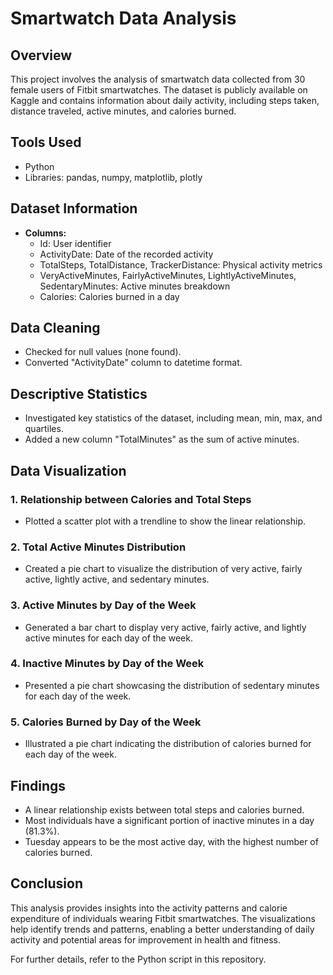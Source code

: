 # Smartwatch Data Analysis

## Overview
This project involves the analysis of smartwatch data collected from 30 female users of Fitbit smartwatches. The dataset is publicly available on Kaggle and contains information about daily activity, including steps taken, distance traveled, active minutes, and calories burned.

## Tools Used
- Python
- Libraries: pandas, numpy, matplotlib, plotly

## Dataset Information
- **Columns:**
  - Id: User identifier
  - ActivityDate: Date of the recorded activity
  - TotalSteps, TotalDistance, TrackerDistance: Physical activity metrics
  - VeryActiveMinutes, FairlyActiveMinutes, LightlyActiveMinutes, SedentaryMinutes: Active minutes breakdown
  - Calories: Calories burned in a day

## Data Cleaning
- Checked for null values (none found).
- Converted "ActivityDate" column to datetime format.

## Descriptive Statistics
- Investigated key statistics of the dataset, including mean, min, max, and quartiles.
- Added a new column "TotalMinutes" as the sum of active minutes.

## Data Visualization

### 1. Relationship between Calories and Total Steps
- Plotted a scatter plot with a trendline to show the linear relationship.

### 2. Total Active Minutes Distribution
- Created a pie chart to visualize the distribution of very active, fairly active, lightly active, and sedentary minutes.

### 3. Active Minutes by Day of the Week
- Generated a bar chart to display very active, fairly active, and lightly active minutes for each day of the week.

### 4. Inactive Minutes by Day of the Week
- Presented a pie chart showcasing the distribution of sedentary minutes for each day of the week.

### 5. Calories Burned by Day of the Week
- Illustrated a pie chart indicating the distribution of calories burned for each day of the week.

## Findings
- A linear relationship exists between total steps and calories burned.
- Most individuals have a significant portion of inactive minutes in a day (81.3%).
- Tuesday appears to be the most active day, with the highest number of calories burned.

## Conclusion
This analysis provides insights into the activity patterns and calorie expenditure of individuals wearing Fitbit smartwatches. The visualizations help identify trends and patterns, enabling a better understanding of daily activity and potential areas for improvement in health and fitness.

For further details, refer to the Python script in this repository.

